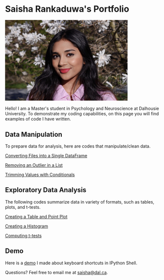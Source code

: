 # Saisha Rankaduwa's Portfolio

<img src="saisha.jpg" alt="saisha" width="400"/>
 <br />

Hello! I am a Master's student in Psychology and Neuroscience at Dalhousie University. To demonstrate my coding capabilities, on this page you will find examples of code I have written.

## Data Manipulation
To prepare data for analysis, here are codes that manipulate/clean data.

[Converting Files into a Single DataFrame](converting_files_into_a_single_DataFrame.md)

[Removing an Outlier in a List](removing_an_outlier_in_a_list.md)

[Trimming Values with Conditionals](trimming_values_with_conditionals.md)

## Exploratory Data Analysis
The following codes summarize data in variety of formats, such as tables, plots, and t-tests. 

[Creating a Table and Point Plot](descriptive_statistics_table_and_point_plot.md)

[Creating a Histogram](creating_a_histogram.md)

[Computing t-tests](computing_t-tests.md)

## Demo

Here is a [demo](https://youtu.be/1ovBBDLfGm0) I made about keyboard shortcuts in IPython Shell.

Questions? Feel free to email me at [saisha@dal.ca](mailto:saisha@dal.ca).
